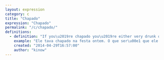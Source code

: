 ```yaml
---
layout: expression
category: c
title: "Chapado"
expression: "Chapado"
permalink: "/c/chapado/"
definitions:
  - definition: "If you\u2019re chapado you\u2019re either very drunk or very high!"
    example: "Ele tava chapado na festa ontem. O que ser\u00e1 que ele bebeu?\r\nHe was so drunk at the party yesterday. I wonder what he drank."
    created: "2014-04-29T16:57:00"
    author: "kinow"
---
```


